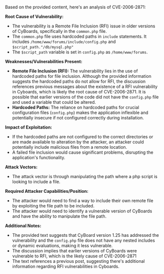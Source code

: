 Based on the provided content, here's an analysis of CVE-2006-2871:

**Root Cause of Vulnerability:**

*   The vulnerability is a Remote File Inclusion (RFI) issue in older versions of CyBoards, specifically in the `common.php` file.
*   The `common.php` file uses hardcoded paths in `include` statements. It includes `/home/www/forums/include/config.php` and `$script_path."/db/mysql.php"`
*   The `$script_path` variable is set in `config.php` as  `/home/www/forums`.

**Weaknesses/Vulnerabilities Present:**

*   **Remote File Inclusion (RFI):** The vulnerability lies in the use of hardcoded paths for file inclusion. Although the provided information suggests the hardcoded paths do not allow for RFI, the discussion references previous messages about the existence of a RFI vulnerability in Cyboards, which is likely the root cause of CVE-2006-2871.  It is possible that earlier versions of the code did not have the `config.php` file and used a variable that could be altered.
*   **Hardcoded Paths:** The reliance on hardcoded paths for crucial configuration files (`config.php`) makes the application inflexible and potentially insecure if not configured correctly during installation.

**Impact of Exploitation:**

*   If the hardcoded paths are not configured to the correct directories or are made available to alteration by the attacker, an attacker could potentially include malicious files from a remote location.
*   A failed file inclusion would cause significant problems, disrupting the application's functionality.

**Attack Vectors:**

*   The attack vector is through manipulating the path where a php script is looking to include a file.

**Required Attacker Capabilities/Position:**

*   The attacker would need to find a way to include their own remote file by exploiting the file path to be included.
*   The attacker would need to identify a vulnerable version of CyBoards and have the ability to manipulate the file path.

**Additional Notes:**

*   The provided text suggests that CyBoard version 1.25 has addressed the vulnerability and the `config.php` file does not have any nested includes or dynamic evaluations, making it less vulnerable.
*   The discussion implies that earlier versions of CyBoards were vulnerable to RFI, which is the likely cause of CVE-2006-2871
*   The text references a previous post, suggesting there's additional information regarding RFI vulnerabilities in Cyboards.